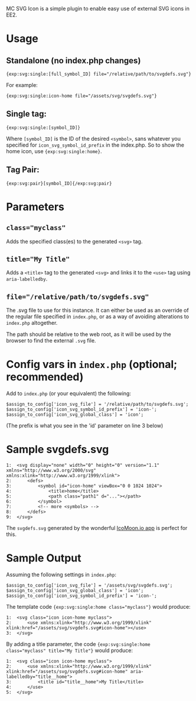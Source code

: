 MC SVG Icon is a simple plugin to enable easy use of external SVG icons in EE2.


Usage
========================================

Standalone (no index.php changes)
--------------------------------------------------

`{exp:svg:single:[full_symbol_ID] file="/relative/path/to/svgdefs.svg"}`

For example:

`{exp:svg:single:icon-home file="/assets/svg/svgdefs.svg"}`


Single tag:
--------------------------------------------------

`{exp:svg:single:[symbol_ID]}`

Where `[symbol_ID]` is the ID of the desired `<symbol>`, sans whatever you specified for `icon_svg_symbol_id_prefix` in the index.php. So to show the home icon, use `{exp:svg:single:home}`.


Tag Pair:
--------------------------------------------------

`{exp:svg:pair}[symbol_ID]{/exp:svg:pair}`



Parameters
========================================


`class="myclass"`
--------------------------------------------------
Adds the specified class(es) to the generated `<svg>` tag.


`title="My Title"`
--------------------------------------------------
Adds a `<title>` tag to the generated `<svg>` and links it to the `<use>` tag using `aria-labelledby`.


`file="/relative/path/to/svgdefs.svg"`
--------------------------------------------------
The .svg file to use for this instance. It can either be used as an override of the regular file specified in `index.php`, or as a way of avoiding alterations to `index.php` altogether.

The path should be relative to the web root, as it will be used by the browser to find the external `.svg` file.


Config vars in `index.php` (optional; recommended)
========================================

Add to `index.php` (or your equivalent) the following:

	$assign_to_config['icon_svg_file'] = '/relative/path/to/svgdefs.svg';
	$assign_to_config['icon_svg_symbol_id_prefix'] = 'icon-';
	$assign_to_config['icon_svg_global_class'] = 'icon';

(The prefix is what you see in the 'id' parameter on line 3 below)


Sample svgdefs.svg
========================================

	1:	<svg display="none" width="0" height="0" version="1.1" xmlns="http://www.w3.org/2000/svg" xmlns:xlink="http://www.w3.org/1999/xlink">
	2:		<defs>
	3:			<symbol id="icon-home" viewBox="0 0 1024 1024">
	4:				<title>home</title>
	5:				<path class="path1" d="..."></path>
	6:			</symbol>
	7:			<!-- more <symbols> -->
	8:		</defs>
	9:	</svg>

The `svgdefs.svg` generated by the wonderful [IcoMoon.io app](https://icomoon.io/app/) is perfect for this.


Sample Output
========================================

Assuming the following settings in `index.php`:

	$assign_to_config['icon_svg_file'] = '/assets/svg/svgdefs.svg';
	$assign_to_config['icon_svg_global_class'] = 'icon';
	$assign_to_config['icon_svg_symbol_id_prefix'] = 'icon-';

The template code `{exp:svg:single:home class="myclass"}` would produce:

	1:	<svg class="icon icon-home myclass">
	2:		<use xmlns:xlink="http://www.w3.org/1999/xlink" xlink:href="/assets/svg/svgdefs.svg#icon-home"></use>
	3:	</svg>

By adding a title parameter, the code `{exp:svg:single:home class="myclass" title="My Title"}` would produce:

	1:	<svg class="icon icon-home myclass">
	2:		<use xmlns:xlink="http://www.w3.org/1999/xlink" xlink:href="/assets/svg/svgdefs.svg#icon-home" aria-labelledby="title__home">
	3:  	 	<title id="title__home">My Title</title>
	4:		</use>
	5:	</svg>